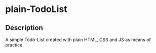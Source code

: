 # plain-TodoList

## Description
A simple Todo-List created with plain HTML, CSS and JS as means of practice.
